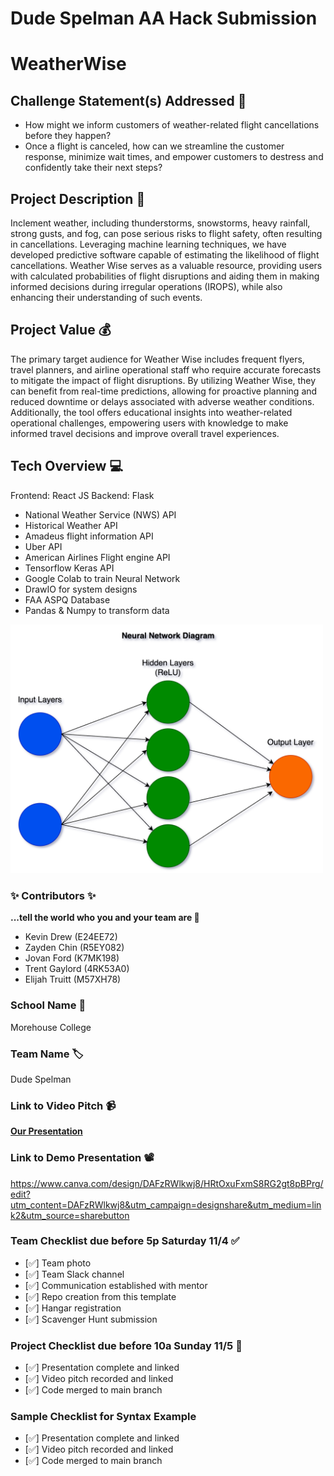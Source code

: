 # Dude Spelman AA Hack Submission

# WeatherWise

## Challenge Statement(s) Addressed 🎯
- How might we inform customers of weather-related flight cancellations before they happen?
- Once a flight is canceled, how can we streamline the customer response, minimize wait times, and empower customers to destress and confidently take their next steps?

## Project Description 🤯
Inclement weather, including thunderstorms, snowstorms, heavy rainfall, strong gusts, and fog, can pose serious risks to flight safety, often resulting in cancellations. Leveraging machine learning techniques, we have developed predictive software capable of estimating the likelihood of flight cancellations. Weather Wise serves as a valuable resource, providing users with calculated probabilities of flight disruptions and aiding them in making informed decisions during irregular operations (IROPS), while also enhancing their understanding of such events.

## Project Value 💰
The primary target audience for Weather Wise includes frequent flyers, travel planners, and airline operational staff who require accurate forecasts to mitigate the impact of flight disruptions. By utilizing Weather Wise, they can benefit from real-time predictions, allowing for proactive planning and reduced downtime or delays associated with adverse weather conditions. Additionally, the tool offers educational insights into weather-related operational challenges, empowering users with knowledge to make informed travel decisions and improve overall travel experiences.


## Tech Overview 💻
Frontend: React JS
Backend: Flask

* National Weather Service (NWS) API
* Historical Weather API
* Amadeus flight information API
* Uber API
* American Airlines Flight engine API
* Tensorflow Keras API
* Google Colab to train Neural Network
* DrawIO for system designs
* FAA ASPQ Database
* Pandas & Numpy to transform data
<img src="./code-submission/neural_network/neural_network.drawio.png" alt="drawing" width="500"/>

### ✨ Contributors ✨
**...tell the world who you and your team are 🙂**
* Kevin Drew (E24EE72)
* Zayden Chin (R5EY082)
* Jovan Ford (K7MK198)
* Trent Gaylord (4RK53A0)
* Elijah Truitt (M57XH78)

### School Name 🏫
Morehouse College

### Team Name 🏷
Dude Spelman

### Link to Video Pitch 📹
[**Our Presentation**](https://youtu.be/HiwMNGmkCwM)

### Link to Demo Presentation 📽
https://www.canva.com/design/DAFzRWlkwj8/HRtOxuFxmS8RG2gt8pBPrg/edit?utm_content=DAFzRWlkwj8&utm_campaign=designshare&utm_medium=link2&utm_source=sharebutton

### Team Checklist due before 5p Saturday 11/4 ✅
- [✅] Team photo
- [✅] Team Slack channel
- [✅] Communication established with mentor
- [✅] Repo creation from this template
- [✅] Hangar registration
- [✅] Scavenger Hunt submission

### Project Checklist due before 10a Sunday 11/5 🏁
- [✅] Presentation complete and linked
- [✅] Video pitch recorded and linked
- [✅] Code merged to main branch

### Sample Checklist for Syntax Example 
- [✅] Presentation complete and linked
- [✅] Video pitch recorded and linked
- [✅] Code merged to main branch

